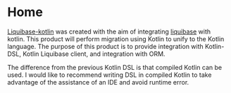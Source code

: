 # Home

[Liquibase-kotlin](https://github.com/momosetkn/liquibase-kotlin) was created with the aim of integrating [liquibase](https://github.com/liquibase/liquibase) with kotlin.
This product will perform migration using Kotlin to unify to the Kotlin language.
The purpose of this product is to provide integration with Kotlin-DSL, Kotlin Liquibase client, and integration with ORM.

The difference from the previous Kotlin DSL is that compiled Kotlin can be used.
I would like to recommend writing DSL in compiled Kotlin to take advantage of the assistance of an IDE and avoid runtime error.
